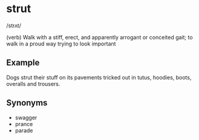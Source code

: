 # strut

/strʌt/

(verb) Walk with a stiff, erect, and apparently arrogant or conceited gait; to walk in a proud way trying to look important

## Example

Dogs strut their stuff on its pavements tricked out in tutus, hoodies, boots, overalls and trousers.

## Synonyms

+ swagger
+ prance
+ parade
